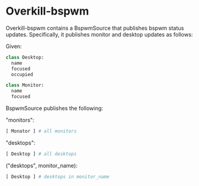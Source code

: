 Overkill-bspwm
==============

Overkill-bspwm contains a BspwmSource that publishes bspwm status updates.
Specifically, it publishes monitor and desktop updates as follows:

Given:

```python
class Desktop:
  name
  focused
  occupied

class Monitor:
  name
  focused
```

BspwmSource publishes the following:

"monitors":
```python
[ Monator ] # all monitors
```

"desktops":
```python
[ Desktop ] # all desktops
```

("desktops", monitor\_name):
```python
[ Desktop ] # desktops in monitor_name
```



